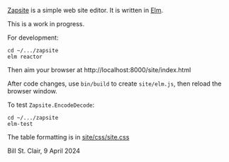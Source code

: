 [Zapsite](https://zapsite.ninja/) is a simple web site editor. It is written in [Elm](https://elm-lang.org/).

This is a work in progress.

For development:

    cd ~/.../zapsite
    elm reactor
    
Then aim your browser at http://localhost:8000/site/index.html

After code changes, use `bin/build` to create `site/elm.js`, then reload the browser window.

To test `Zapsite.EncodeDecode`:

    cd ~/.../zapsite
    elm-test

The table formatting is in [site/css/site.css](./site/css/site.css)

Bill St. Clair, 9 April 2024
